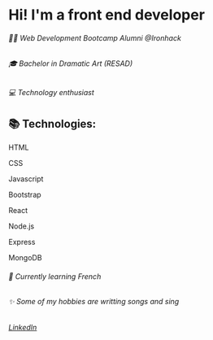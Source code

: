 # Hi! I'm a front end developer

###### 👩‍💻 Web Development Bootcamp Alumni @Ironhack

###### 🎓 Bachelor in Dramatic Art (RESAD)

###### 💻 Technology enthusiast

## 📚 Technologies:


HTML

CSS

Javascript

Bootstrap

React

Node.js

Express

MongoDB


###### 🌻 Currently learning French


###### ✨ Some of my hobbies are writting songs and sing


###### [LinkedIn](https://www.linkedin.com/in/b%C3%A1rbara-monz%C3%BA-608b211a7/)
